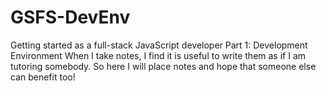 # GSFS-DevEnv
Getting started as a full-stack JavaScript developer Part 1: Development Environment 
When I take notes,  I find it is useful to write them as if I am tutoring somebody.  So here I will place notes and hope that someone else can benefit too!
